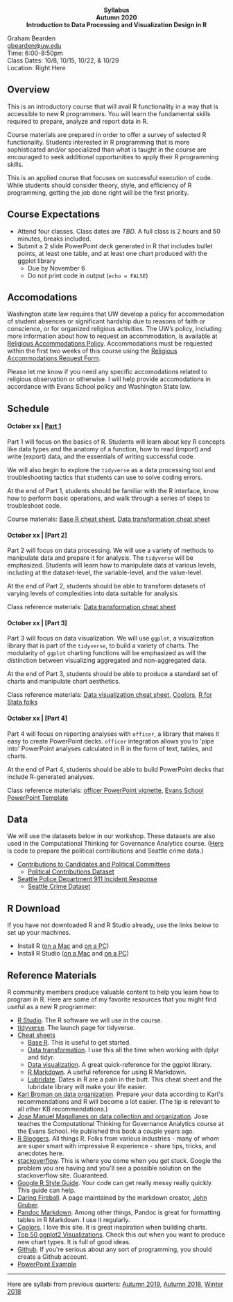 
<p align="center">
  <b>Syllabus</b><br>    
  <b>Autumn 2020</b><br>
  <b>Introduction to Data Processing and Visualization Design in R</b><br>
</p>

Graham Bearden  
gbearden@uw.edu  
Time: 6:00-8:50pm  
Class Dates: 10/8, 10/15, 10/22, & 10/29  
Location: Right Here

## Overview

This is an introductory course that will avail R functionality in a way that is accessible to new R programmers. You will learn the fundamental skills required to prepare, analyze and report data in R. 

Course materials are prepared in order to offer a survey of selected R functionality. Students interested in R programming that is more sophisticated and/or specialized than what is taught in the course are encouraged to seek additional opportunities to apply their R programming skills.

This is an applied course that focuses on successful execution of code. While students should consider theory, style, and efficiency of R programming, getting the job done right will be the first priority.

## Course Expectations

- Attend four classes. Class dates are <i>TBD</i>. A full class is 2 hours and 50 minutes, breaks included.
- Submit a 2 slide PowerPoint deck generated in R that includes bullet points, at least one table, and at least one chart produced with the ggplot library
  - Due by November 6
  - Do not print code in output (`echo = FALSE`)
 
## Accomodations

Washington state law requires that UW develop a policy for accommodation of student absences or significant hardship due to reasons of faith or conscience, or for organized religious activities. The UW’s policy, including more information about how to request an accommodation, is available at [Religious Accommodations Policy](https://registrar.washington.edu/staffandfaculty/religious-accommodations-policy/). Accommodations must be requested within the first two weeks of this course using the [Religious Accommodations Request Form](https://registrar.washington.edu/students/religious-accommodations-request/). 

Please let me know if you need any specific accomodations related to religious observation or otherwise. I will help provide accomodations in accordance with Evans School policy and Washington State law.

## Schedule

#### October xx | [Part 1](http://rpubs.com/gbearden/r_basics_aut19)

Part 1 will focus on the basics of R. Students will learn about key R concepts like data types and the anatomy of a function, how to read (import) and write (export) data, and the essentials of writing successful code.

We will also begin to explore the `tidyverse` as a data processing tool and troubleshooting tactics that students can use to solve coding errors.

At the end of Part 1, students should be familiar with the R interface, know how to perform basic operations, and walk through a series of steps to troubleshoot code.

Course materials: [Base R cheat sheet](https://www.rstudio.com/wp-content/uploads/2016/05/base-r.pdf), [Data transformation cheat sheet](https://www.rstudio.com/wp-content/uploads/2015/02/data-wrangling-cheatsheet.pdf)

#### October xx | [Part 2]

Part 2 will focus on data processing. We will use a variety of methods to manipulate data and prepare it for analysis. The `tidyverse` will be emphasized. Students will learn how to manipulate data at various levels, including at the dataset-level, the variable-level, and the value-level.

At the end of Part 2, students should be able to transform datasets of varying levels of complexities into data suitable for analysis.

Class reference materials: [Data transformation cheat sheet](https://www.rstudio.com/wp-content/uploads/2015/02/data-wrangling-cheatsheet.pdf)

#### October xx | [Part 3]

Part 3 will focus on data visualization. We will use `ggplot`, a visualization library that is part of the `tidyverse`, to build a variety of charts. The modularity of `ggplot` charting functions will be emphasized as will the distinction between visualizing aggregated and non-aggregated data.

At the end of Part 3, students should be able to produce a standard set of charts and manipulate chart aesthetics.

Class reference materials: [Data visualization cheat sheet](https://www.rstudio.com/wp-content/uploads/2016/11/ggplot2-cheatsheet-2.1.pdf), [Coolors](https://coolors.co/), [R for Stata folks](https://johnricco.github.io/2016/06/14/stata-dplyr/)


#### October xx | [Part 4]

Part 4 will focus on reporting analyses with `officer`, a library that makes it easy to create PowerPoint decks. `officer` integration allows you to 'pipe into' PowerPoint analyses calculated in R in the form of text, tables, and charts. 

At the end of Part 4, students should be able to build PowerPoint decks that include R-generated analyses.

Class reference materials: [officer PowerPoint vignette](https://cran.r-project.org/web/packages/officer/vignettes/powerpoint.html), [Evans School PowerPoint Template](https://github.com/gbearden/r_course_evans_school/raw/master/evans_school_template.pptx)

## Data

We will use the datasets below in our workshop. These datasets are also used in the Computational Thinking for Governance Analytics course. ([Here](https://github.com/gbearden/r_course_evans_school/blob/master/process_course_data.r) is code to prepare the political contributions and Seattle crime data.)

* [Contributions to Candidates and Political Committees](https://data.wa.gov/Politics/Contributions-to-Candidates-and-Political-Committe/kv7h-kjye)
  * [Political Contributions Dataset](https://raw.githubusercontent.com/gbearden/r_course_evans_school/master/data/contributions_data.txt)
* [Seattle Police Department 911 Incident Response](https://data.seattle.gov/Public-Safety/Crime-Data/4fs7-3vj5)
  * [Seattle Crime Dataset](https://raw.githubusercontent.com/gbearden/r_course_evans_school/master/data/crime_data.txt)

## R Download

If you have not downloaded R and R Studio already, use the links below to set up your machines.

* Install R ([on a Mac](https://cloud.r-project.org/bin/macosx/R-4.0.2.pkg) and [on a PC](https://cloud.r-project.org/bin/windows/base/R-4.0.2-win.exe))  
* Install R Studio ([on a Mac](https://download1.rstudio.org/desktop/macos/RStudio-1.3.1073.dmg) and [on a PC](https://download1.rstudio.org/desktop/windows/RStudio-1.3.1073.exe))

## Reference Materials

R community members produce valuable content to help you learn how to program in R. Here are some of my favorite resources that you might find useful as a new R programmer:

* [R Studio](https://www.rstudio.com/). The R software we will use in the course.
* [tidyverse](http://tidyverse.org/). The launch page for tidyverse.
* [Cheat sheets](https://www.rstudio.com/resources/cheatsheets/)
    + [Base R](https://www.rstudio.com/wp-content/uploads/2016/05/base-r.pdf). This is useful to get started.
    + [Data transformation](https://www.rstudio.com/wp-content/uploads/2015/02/data-wrangling-cheatsheet.pdf). I use this all the time when working with dplyr and tidyr.
    + [Data visualization](https://www.rstudio.com/wp-content/uploads/2016/11/ggplot2-cheatsheet-2.1.pdf). A great quick-reference for the ggplot library.
    + [R Markdown](https://www.rstudio.com/wp-content/uploads/2016/03/rmarkdown-cheatsheet-2.0.pdf). A useful reference for using R Markdown.
    + [Lubridate](http://blog.yhat.com/static/pdf/R_date_cheat_sheet.pdf). Dates in R are a pain in the butt. This cheat sheet and the lubridate library will make your life easier.
* [Karl Broman on data organization](http://kbroman.org/dataorg/). Prepare your data according to Karl's recommendations and R will become a lot easier. (The tip is relevant to all other KB recommendations.)
* [Jose Manuel Magallanes on data collection and organization](https://www.amazon.com/Introduction-Science-Social-Policy-Research/dp/1107540259/ref=sr_1_1?ie=UTF8&qid=1504135785&sr=8-1&keywords=jose+manuel+magallanes). Jose teaches the Computational Thinking for Governance Analytics course at the Evans School. He published this book a couple years ago.
* [R Bloggers](https://www.r-bloggers.com/). All things R. Folks from various industries - many of whom are super smart with impressive R experience - share tips, tricks, and anecdotes here.
* [stackoverflow](https://stackoverflow.com/questions/tagged/r). This is where you come when you get stuck. Google the problem you are having and you'll see a possible solution on the stackoverflow site. Guaranteed.
* [Google R Style Guide](https://google.github.io/styleguide/Rguide.xml). Your code can get really messy really quickly. This guide can help.
* [Daring Fireball](https://daringfireball.net/projects/markdown/). A page maintained by the markdown creator, [John Gruber](https://en.wikipedia.org/wiki/John_Gruber).
* [Pandoc Markdown](http://rmarkdown.rstudio.com/authoring_pandoc_markdown.html). Among other things, Pandoc is great for formatting tables in R Markdown. I use it regularly. 
* [Coolors](https://coolors.co/). I love this site. It is great inspiration when building charts.
* [Top 50 ggplot2 Visualizations](http://r-statistics.co/Top50-Ggplot2-Visualizations-MasterList-R-Code.html). Check this out when you want to produce new chart types. It is full of good ideas.
* [Github](https://github.com/). If you're serious about any sort of programming, you should create a Github account.
* [PowerPoint Example](https://raw.githubusercontent.com/gbearden/r_course_evans_school/master/example/pptx_example.Rmd)

---
Here are syllabi from previous quarters: [Autumn 2019](https://github.com/gbearden/r_course_evans_school/blob/master/previous_courses/syllabus_a19.md), [Autumn 2018](https://github.com/gbearden/r_course_evans_school/blob/master/previous_courses/syllabus_a18.md), [Winter 2018](https://github.com/gbearden/r_course_evans_school/blob/master/previous_courses/syllabus_w18.md)

